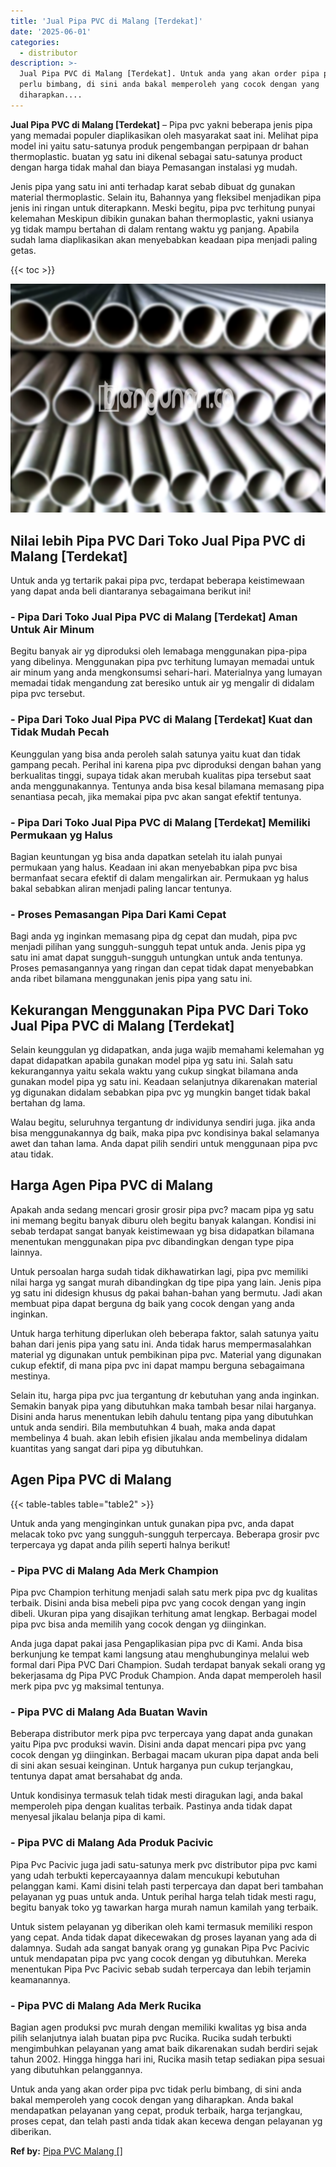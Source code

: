 ```yaml
---
title: 'Jual Pipa PVC di Malang [Terdekat]'
date: '2025-06-01'
categories:
  - distributor
description: >-
  Jual Pipa PVC di Malang [Terdekat]. Untuk anda yang akan order pipa pvc tidak
  perlu bimbang, di sini anda bakal memperoleh yang cocok dengan yang
  diharapkan....
---
```


**Jual Pipa PVC di Malang \[Terdekat\]** – Pipa pvc yakni beberapa jenis pipa yang memadai populer diaplikasikan oleh masyarakat saat ini. Melihat pipa model ini yaitu satu-satunya produk pengembangan perpipaan dr bahan thermoplastic. buatan yg satu ini dikenal sebagai satu-satunya product dengan harga tidak mahal dan biaya Pemasangan instalasi yg mudah.

Jenis pipa yang satu ini anti terhadap karat sebab dibuat dg gunakan material thermoplastic. Selain itu, Bahannya yang fleksibel menjadikan pipa jenis ini ringan untuk diterapkann. Meski begitu, pipa pvc terhitung punyai kelemahan Meskipun dibikin gunakan bahan thermoplastic, yakni usianya yg tidak mampu bertahan di dalam rentang waktu yg panjang. Apabila sudah lama diaplikasikan akan menyebabkan keadaan pipa menjadi paling getas.

{{< toc >}}

![Jual Pipa PVC di Malang [Terdekat]](/images/jaul-pipa-pvc-62.png)

## Nilai lebih Pipa PVC Dari Toko Jual Pipa PVC di Malang \[Terdekat\]

Untuk anda yg tertarik pakai pipa pvc, terdapat beberapa keistimewaan yang dapat anda beli diantaranya sebagaimana berikut ini!

### \- Pipa Dari Toko Jual Pipa PVC di Malang \[Terdekat\] Aman Untuk Air Minum

Begitu banyak air yg diproduksi oleh lemabaga menggunakan pipa-pipa yang dibelinya. Menggunakan pipa pvc terhitung lumayan memadai untuk air minum yang anda mengkonsumsi sehari-hari. Materialnya yang lumayan memadai tidak mengandung zat beresiko untuk air yg mengalir di didalam pipa pvc tersebut.

### \- Pipa Dari Toko Jual Pipa PVC di Malang \[Terdekat\] Kuat dan Tidak Mudah Pecah

Keunggulan yang bisa anda peroleh salah satunya yaitu kuat dan tidak gampang pecah. Perihal ini karena pipa pvc diproduksi dengan bahan yang berkualitas tinggi, supaya tidak akan merubah kualitas pipa tersebut saat anda menggunakannya. Tentunya anda bisa kesal bilamana memasang pipa senantiasa pecah, jika memakai pipa pvc akan sangat efektif tentunya.

### \- Pipa Dari Toko Jual Pipa PVC di Malang \[Terdekat\] Memiliki Permukaan yg Halus

Bagian keuntungan yg bisa anda dapatkan setelah itu ialah punyai permukaan yang halus. Keadaan ini akan menyebabkan pipa pvc bisa bermanfaat secara efektif di dalam mengalirkan air. Permukaan yg halus bakal sebabkan aliran menjadi paling lancar tentunya.

### \- Proses Pemasangan Pipa Dari Kami Cepat

Bagi anda yg inginkan memasang pipa dg cepat dan mudah, pipa pvc menjadi pilihan yang sungguh-sungguh tepat untuk anda. Jenis pipa yg satu ini amat dapat sungguh-sungguh untungkan untuk anda tentunya. Proses pemasangannya yang ringan dan cepat tidak dapat menyebabkan anda ribet bilamana menggunakan jenis pipa yang satu ini.

## Kekurangan Menggunakan Pipa PVC Dari Toko Jual Pipa PVC di Malang \[Terdekat\]

Selain keunggulan yg didapatkan, anda juga wajib memahami kelemahan yg dapat didapatkan apabila gunakan model pipa yg satu ini. Salah satu kekurangannya yaitu sekala waktu yang cukup singkat bilamana anda gunakan model pipa yg satu ini. Keadaan selanjutnya dikarenakan material yg digunakan didalam sebabkan pipa pvc yg mungkin banget tidak bakal bertahan dg lama.

Walau begitu, seluruhnya tergantung dr individunya sendiri juga. jika anda bisa menggunakannya dg baik, maka pipa pvc kondisinya bakal selamanya awet dan tahan lama. Anda dapat pilih sendiri untuk menggunaan pipa pvc atau tidak.

## Harga Agen Pipa PVC di Malang

Apakah anda sedang mencari grosir grosir pipa pvc? macam pipa yg satu ini memang begitu banyak diburu oleh begitu banyak kalangan. Kondisi ini sebab terdapat sangat banyak keistimewaan yg bisa didapatkan bilamana menentukan menggunakan pipa pvc dibandingkan dengan type pipa lainnya.

Untuk persoalan harga sudah tidak dikhawatirkan lagi, pipa pvc memiliki nilai harga yg sangat murah dibandingkan dg tipe pipa yang lain. Jenis pipa yg satu ini didesign khusus dg pakai bahan-bahan yang bermutu. Jadi akan membuat pipa dapat berguna dg baik yang cocok dengan yang anda inginkan.

Untuk harga terhitung diperlukan oleh beberapa faktor, salah satunya yaitu bahan dari jenis pipa yang satu ini. Anda tidak harus mempermasalahkan material yg digunakan untuk pembikinan pipa pvc. Material yang digunakan cukup efektif, di mana pipa pvc ini dapat mampu berguna sebagaimana mestinya.

Selain itu, harga pipa pvc jua tergantung dr kebutuhan yang anda inginkan. Semakin banyak pipa yang dibutuhkan maka tambah besar nilai harganya. Disini anda harus menentukan lebih dahulu tentang pipa yang dibutuhkan untuk anda sendiri. Bila membutuhkan 4 buah, maka anda dapat membelinya 4 buah. akan lebih efisien jikalau anda membelinya didalam kuantitas yang sangat dari pipa yg dibutuhkan.

## Agen Pipa PVC di Malang

{{< table-tables table="table2" >}}

Untuk anda yang menginginkan untuk gunakan pipa pvc, anda dapat melacak toko pvc yang sungguh-sungguh terpercaya. Beberapa grosir pvc terpercaya yg dapat anda pilih seperti halnya berikut!

### \- Pipa PVC di Malang Ada Merk Champion

Pipa pvc Champion terhitung menjadi salah satu merk pipa pvc dg kualitas terbaik. Disini anda bisa mebeli pipa pvc yang cocok dengan yang ingin dibeli. Ukuran pipa yang disajikan terhitung amat lengkap. Berbagai model pipa pvc bisa anda memilih yang cocok dengan yg diinginkan.

Anda juga dapat pakai jasa Pengaplikasian pipa pvc di Kami. Anda bisa berkunjung ke tempat kami langsung atau menghubunginya melalui web formal dari Pipa PVC Dari Champion. Sudah terdapat banyak sekali orang yg bekerjasama dg Pipa PVC Produk Champion. Anda dapat memperoleh hasil merk pipa pvc yg maksimal tentunya.

### \- Pipa PVC di Malang Ada Buatan Wavin

Beberapa distributor merk pipa pvc terpercaya yang dapat anda gunakan yaitu Pipa pvc produksi wavin. Disini anda dapat mencari pipa pvc yang cocok dengan yg diinginkan. Berbagai macam ukuran pipa dapat anda beli di sini akan sesuai keinginan. Untuk harganya pun cukup terjangkau, tentunya dapat amat bersahabat dg anda.

Untuk kondisinya termasuk telah tidak mesti diragukan lagi, anda bakal memperoleh pipa dengan kualitas terbaik. Pastinya anda tidak dapat menyesal jikalau belanja pipa di kami.

### \- Pipa PVC di Malang Ada Produk Pacivic

Pipa Pvc Pacivic juga jadi satu-satunya merk pvc distributor pipa pvc kami yang udah terbukti kepercayaannya dalam mencukupi kebutuhan pelanggan kami. Kami disini telah pasti terpercaya dan dapat beri tambahan pelayanan yg puas untuk anda. Untuk perihal harga telah tidak mesti ragu, begitu banyak toko yg tawarkan harga murah namun kamilah yang terbaik.

Untuk sistem pelayanan yg diberikan oleh kami termasuk memiliki respon yang cepat. Anda tidak dapat dikecewakan dg proses layanan yang ada di dalamnya. Sudah ada sangat banyak orang yg gunakan Pipa Pvc Pacivic untuk mendapatan pipa pvc yang cocok dengan yg dibutuhkan. Mereka menentukan Pipa Pvc Pacivic sebab sudah terpercaya dan lebih terjamin keamanannya.

### \- Pipa PVC di Malang Ada Merk Rucika

Bagian agen produksi pvc murah dengan memiliki kwalitas yg bisa anda pilih selanjutnya ialah buatan pipa pvc Rucika. Rucika sudah terbukti mengimbuhkan pelayanan yang amat baik dikarenakan sudah berdiri sejak tahun 2002. Hingga hingga hari ini, Rucika masih tetap sediakan pipa sesuai yang dibutuhkan pelanggannya.

Untuk anda yang akan order pipa pvc tidak perlu bimbang, di sini anda bakal memperoleh yang cocok dengan yang diharapkan. Anda bakal mendapatkan pelayanan yang cepat, produk terbaik, harga terjangkau, proses cepat, dan telah pasti anda tidak akan kecewa dengan pelayanan yg diberikan.

**Ref by:** [Pipa PVC Malang []](https://id.wikipedia.org/wiki/Pipa)
